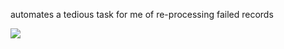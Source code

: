 automates a tedious task for me of re-processing failed records

![](https://giphy.com/embed/AwNGX4XvvODO8)
